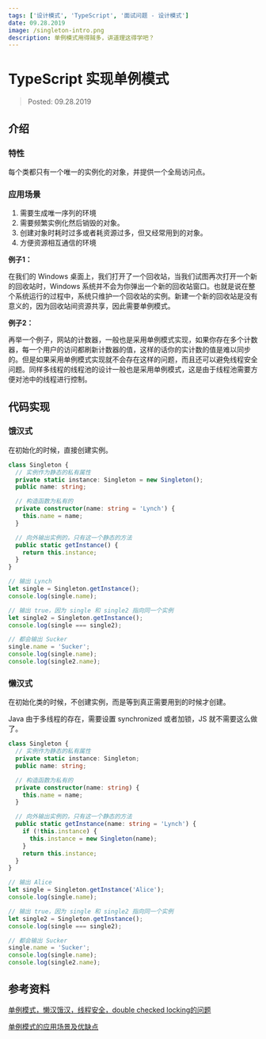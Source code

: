 ```yaml
---
tags: ['设计模式', 'TypeScript', '面试问题 - 设计模式']
date: 09.28.2019
image: /singleton-intro.png
description: 单例模式用得贼多，讲道理这得学吧？
---
```


# TypeScript 实现单例模式

> Posted: 09.28.2019

<Tag />

## 介绍

### 特性

每个类都只有一个唯一的实例化的对象，并提供一个全局访问点。

### 应用场景

1. 需要生成唯一序列的环境
2. 需要频繁实例化然后销毁的对象。
3. 创建对象时耗时过多或者耗资源过多，但又经常用到的对象。
4. 方便资源相互通信的环境

<span v-red>**例子1：**</span>

在我们的 Windows 桌面上，我们打开了一个回收站，当我们试图再次打开一个新的回收站时，Windows 系统并不会为你弹出一个新的回收站窗口。也就是说在整个系统运行的过程中，系统只维护一个回收站的实例。新建一个新的回收站是没有意义的，因为回收站间资源共享，因此需要单例模式。

<span v-red>**例子2：**</span>

再举一个例子，网站的计数器，一般也是采用单例模式实现，如果你存在多个计数器，每一个用户的访问都刷新计数器的值，这样的话你的实计数的值是难以同步的。但是如果采用单例模式实现就不会存在这样的问题，而且还可以避免线程安全问题。同样多线程的线程池的设计一般也是采用单例模式，这是由于线程池需要方便对池中的线程进行控制。

## 代码实现

### 饿汉式

在初始化的时候，直接创建实例。

```typescript
class Singleton {
  // 实例作为静态的私有属性
  private static instance: Singleton = new Singleton();
  public name: string;

  // 构造函数为私有的
  private constructor(name: string = 'Lynch') {
    this.name = name;
  }

  // 向外输出实例的，只有这一个静态的方法
  public static getInstance() {
    return this.instance;
  }
}

// 输出 Lynch
let single = Singleton.getInstance();
console.log(single.name);

// 输出 true，因为 single 和 single2 指向同一个实例
let single2 = Singleton.getInstance();
console.log(single === single2);

// 都会输出 Sucker
single.name = 'Sucker';
console.log(single.name);
console.log(single2.name);
```

### 懒汉式

在初始化类的时候，不创建实例，而是等到真正需要用到的时候才创建。

Java 由于多线程的存在，需要设置 synchronized 或者加锁，JS 就不需要这么做了。

```typescript
class Singleton {
  // 实例作为静态的私有属性
  private static instance: Singleton;
  public name: string;

  // 构造函数为私有的
  private constructor(name: string) {
    this.name = name;
  }

  // 向外输出实例的，只有这一个静态的方法
  public static getInstance(name: string = 'Lynch') {
    if (!this.instance) {
      this.instance = new Singleton(name);
    }
    return this.instance;
  }
}

// 输出 Alice
let single = Singleton.getInstance('Alice');
console.log(single.name);

// 输出 true，因为 single 和 single2 指向同一个实例
let single2 = Singleton.getInstance();
console.log(single === single2);

// 都会输出 Sucker
single.name = 'Sucker';
console.log(single.name);
console.log(single2.name);
```

## 参考资料

[单例模式，懒汉饿汉，线程安全，double checked locking的问题](https://blog.csdn.net/shichao1470/article/details/89323606#_11)

[单例模式的应用场景及优缺点](https://www.cnblogs.com/shoshana-kong/p/9633144.html)

<Disqus />

